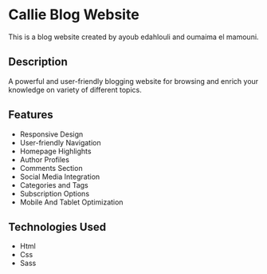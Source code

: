# Callie Blog Website
This is a blog website created by ayoub edahlouli and oumaima el mamouni.

## Description
A powerful and user-friendly blogging website for browsing and enrich your knowledge on variety of different topics.

## Features
- Responsive Design
- User-friendly Navigation
- Homepage Highlights
- Author Profiles
- Comments Section
- Social Media Integration
- Categories and Tags
- Subscription Options
- Mobile And Tablet Optimization

## Technologies Used
- Html
- Css
- Sass


